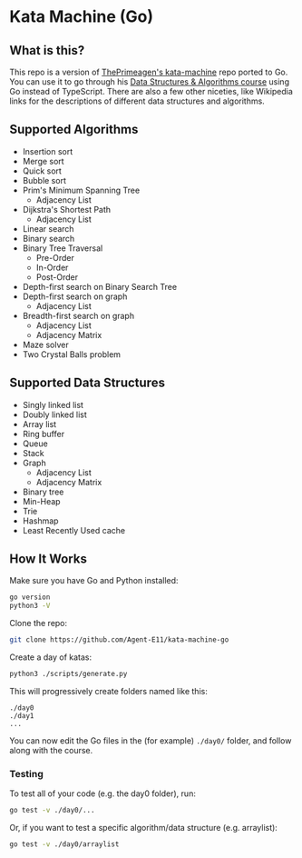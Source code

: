 # Kata Machine (Go)

## What is this?

This repo is a version of
[ThePrimeagen's kata-machine](https://github.com/ThePrimeagen/kata-machine)
repo ported to Go. You can use it to go through his
[Data Structures & Algorithms course](https://frontendmasters.com/courses/algorithms/introduction)
using Go instead of TypeScript. There are also a few other niceties, like
Wikipedia links for the descriptions of different data structures and
algorithms.

## Supported Algorithms
- Insertion sort
- Merge sort
- Quick sort
- Bubble sort
- Prim's Minimum Spanning Tree
    - Adjacency List
- Dijkstra's Shortest Path
    - Adjacency List
- Linear search
- Binary search
- Binary Tree Traversal
    - Pre-Order
    - In-Order
    - Post-Order
- Depth-first search on Binary Search Tree
- Depth-first search on graph
    - Adjacency List
- Breadth-first search on graph
    - Adjacency List
    - Adjacency Matrix
- Maze solver
- Two Crystal Balls problem

## Supported Data Structures
- Singly linked list
- Doubly linked list
- Array list
- Ring buffer
- Queue
- Stack
- Graph
    - Adjacency List
    - Adjacency Matrix
- Binary tree
- Min-Heap
- Trie
- Hashmap
- Least Recently Used cache

## How It Works

Make sure you have Go and Python installed:

```sh
go version
python3 -V
```

Clone the repo:

```sh
git clone https://github.com/Agent-E11/kata-machine-go
```

Create a day of katas:

```sh
python3 ./scripts/generate.py
```

This will progressively create folders named like this:

```
./day0
./day1
...
```

You can now edit the Go files in the (for example) `./day0/` folder, and follow
along with the course.

### Testing

To test all of your code (e.g. the day0 folder), run:

```sh
go test -v ./day0/...
```

Or, if you want to test a specific algorithm/data structure (e.g. arraylist):

```sh
go test -v ./day0/arraylist
```


